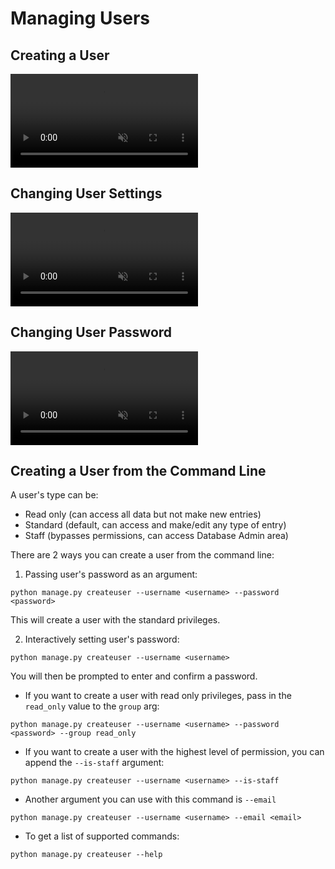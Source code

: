 # Managing Users

## Creating a User

<video style="max-width: 320px;" autoplay controls loop muted playsinline>
  <source src="../../assets/videos/user_add.mp4" type="video/mp4">
</video>

## Changing User Settings

<video style="max-width: 320px;" autoplay controls loop muted playsinline>
  <source src="../../assets/videos/user_settings.mp4" type="video/mp4">
</video>

## Changing User Password

<video style="max-width: 320px;" autoplay controls loop muted playsinline>
  <source src="../../assets/videos/user_password.mp4" type="video/mp4">
</video>

## Creating a User from the Command Line

A user's type can be:

- Read only (can access all data but not make new entries)
- Standard (default, can access and make/edit any type of entry)
- Staff (bypasses permissions, can access Database Admin area)

There are 2 ways you can create a user from the command line:

1. Passing user's password as an argument:

```shell
python manage.py createuser --username <username> --password <password>
```

This will create a user with the standard privileges.

2. Interactively setting user's password:

```shell
python manage.py createuser --username <username>
```

You will then be prompted to enter and confirm a password.

- If you want to create a user with read only privileges, pass in the `read_only` value to the `group` arg:

```shell
python manage.py createuser --username <username> --password <password> --group read_only
```

- If you want to create a user with the highest level of permission, you can append the `--is-staff` argument:

```shell
python manage.py createuser --username <username> --is-staff
```

- Another argument you can use with this command is `--email`

```shell
python manage.py createuser --username <username> --email <email>
```

- To get a list of supported commands:

```shell
python manage.py createuser --help
```
